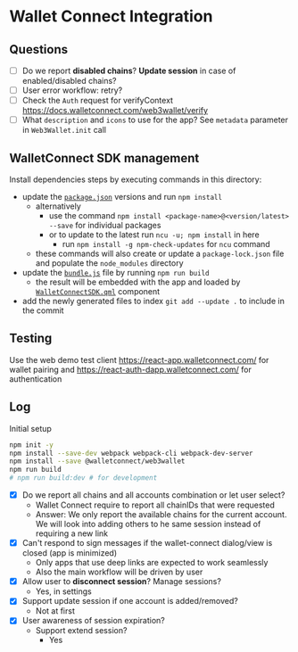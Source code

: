 # Wallet Connect Integration

## Questions

- [ ] Do we report **disabled chains**? **Update session** in case of enabled/disabled chains?
- [ ] User error workflow: retry?
- [ ] Check the `Auth` request for verifyContext <https://docs.walletconnect.com/web3wallet/verify>
- [ ] What `description` and `icons` to use for the app? See `metadata` parameter in `Web3Wallet.init` call

## WalletConnect SDK management

Install dependencies steps by executing commands in this directory:

- update the [`package.json`](./package.json) versions and run `npm install`
  - alternatively
    - use the command `npm install <package-name>@<version/latest> --save` for individual packages
    - or to update to the latest run `ncu -u; npm install` in here
      - run `npm install -g npm-check-updates` for `ncu` command
  - these commands will also create or update a `package-lock.json` file and populate the `node_modules` directory
- update the [`bundle.js`](./dist/main.js) file by running `npm run build`
  - the result will be embedded with the app and loaded by [`WalletConnectSDK.qml`](../WalletConnectSDK.qml) component
- add the newly generated files to index `git add --update .` to include in the commit

## Testing

Use the web demo test client https://react-app.walletconnect.com/ for wallet pairing and https://react-auth-dapp.walletconnect.com/ for authentication

## Log

Initial setup

```sh
npm init -y
npm install --save-dev webpack webpack-cli webpack-dev-server
npm install --save @walletconnect/web3wallet
npm run build
# npm run build:dev # for development
```

- [x] Do we report all chains and all accounts combination or let user select?
  - Wallet Connect require to report all chainIDs that were requested
  - Answer: We only report the available chains for the current account. We will look into adding others to he same session instead of requiring a new link
- [x] Can't respond to sign messages if the wallet-connect dialog/view is closed (app is minimized)
  - Only apps that use deep links are expected to work seamlessly
  - Also the main workflow will be driven by user
- [x] Allow user to **disconnect session**? Manage sessions?
  - Yes, in settings
- [x] Support update session if one account is added/removed?
  - Not at first
- [X] User awareness of session expiration?
  - Support extend session?
    - Yes
